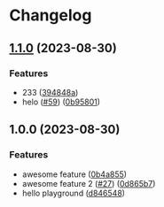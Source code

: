 # Changelog

## [1.1.0](https://github.com/kalosisz/releaser/compare/prod-v1.0.0...prod-v1.1.0) (2023-08-30)


### Features

* 233 ([394848a](https://github.com/kalosisz/releaser/commit/394848a5187e17d655b1a7fca6c160270d294492))
* helo ([#59](https://github.com/kalosisz/releaser/issues/59)) ([0b95801](https://github.com/kalosisz/releaser/commit/0b95801d7d4660b59ef5461b602e80f3f5f30ed5))

## 1.0.0 (2023-08-30)


### Features

* awesome feature ([0b4a855](https://github.com/kalosisz/releaser/commit/0b4a855a889f1303ab7fa6490aeafece44ebaab3))
* awesome feature 2 ([#27](https://github.com/kalosisz/releaser/issues/27)) ([0d865b7](https://github.com/kalosisz/releaser/commit/0d865b7e89cf45e17e61ce6e1b64ae2283014d55))
* hello playground ([d846548](https://github.com/kalosisz/releaser/commit/d84654806de004aeccc272ebebc522467fe18048))
